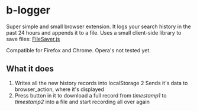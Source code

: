 # b-logger
Super simple and small browser extension. It logs your search history in the past 24 hours and appends it to a file. Uses a small client-side library to save files: [FileSaver.js](https://github.com/eligrey/FileSaver.js)

Compatible for Firefox and Chrome. Opera's not tested yet.

## What it does

1. Writes all the new history records into localStorage
2  Sends it's data to browser\_action, where it's displayed
3. Press button in it to download a full record from *timestamp1* to *timestamp2* into a file and start recording all over again
